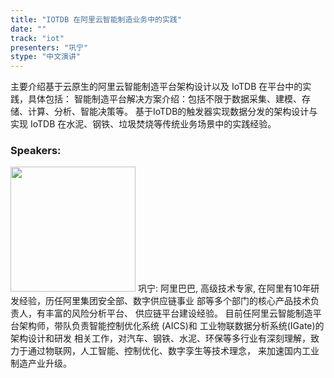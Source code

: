 ```yaml
---
title: "IOTDB 在阿里云智能制造业务中的实践"
date: "" 
track: "iot"
presenters: "巩宁"
stype: "中文演讲"
---
```

主要介绍基于云原生的阿里云智能制造平台架构设计以及 IoTDB 在平台中的实践，具体包括：
智能制造平台解决方案介绍：包括不限于数据采集、建模、存储、计算、分析、智能决策等。
基于IoTDB的触发器实现数据分发的架构设计与实现
IoTDB 在水泥、钢铁、垃圾焚烧等传统业务场景中的实践经验。
 ### Speakers: 
 <img src="images/speaker/1220.png" width="200" />
 巩宁: 阿里巴巴, 高级技术专家, 在阿里有10年研发经验，历任阿里集团安全部、数字供应链事业 部等多个部门的核心产品技术负责人，有丰富的风险分析平台、 供应链平台建设经验。
目前任阿里云智能制造平台架构师，带队负责智能控制优化系统 (AICS)和 工业物联数据分析系统(IGate)的架构设计和研发 相关工作，对汽车、钢铁、水泥、环保等多行业有深刻理解，致 力于通过物联网，人工智能、控制优化、数字孪生等技术理念， 来加速国内工业制造产业升级。
 